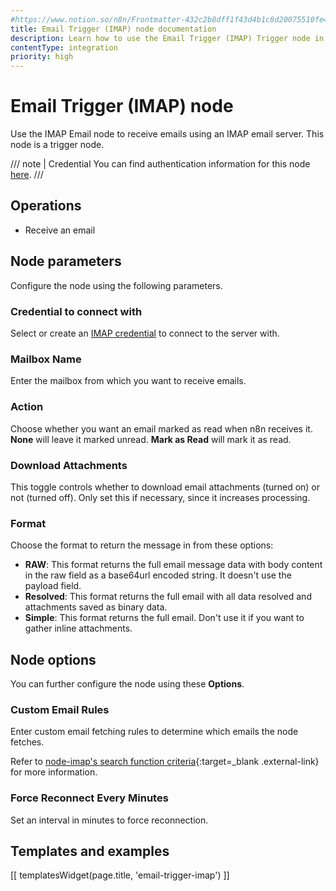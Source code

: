 ```yaml
---
#https://www.notion.so/n8n/Frontmatter-432c2b8dff1f43d4b1c8d20075510fe4
title: Email Trigger (IMAP) node documentation
description: Learn how to use the Email Trigger (IMAP) Trigger node in n8n. Follow technical documentation to integrate Email Trigger (IMAP) Trigger node into your workflows.
contentType: integration
priority: high
---
```


# Email Trigger (IMAP) node

Use the IMAP Email node to receive emails using an IMAP email server. This node is a trigger node.

/// note | Credential
You can find authentication information for this node [here](/integrations/builtin/credentials/imap/).
///

## Operations

- Receive an email

## Node parameters

Configure the node using the following parameters.

### Credential to connect with

Select or create an [IMAP credential](/integrations/builtin/credentials/imap/) to connect to the server with.

### Mailbox Name

Enter the mailbox from which you want to receive emails.

### Action

Choose whether you want an email marked as read when n8n receives it. **None** will leave it marked unread. **Mark as Read** will mark it as read.

### Download Attachments

This toggle controls whether to download email attachments (turned on) or not (turned off). Only set this if necessary, since it increases processing.

### Format

Choose the format to return the message in from these options:

* **RAW**: This format returns the full email message data with body content in the raw field as a base64url encoded string. It doesn't use the payload field.
* **Resolved**: This format returns the full email with all data resolved and attachments saved as binary data.
* **Simple**: This format returns the full email. Don't use it if you want to gather inline attachments.

## Node options

You can further configure the node using these **Options**.

### Custom Email Rules

Enter custom email fetching rules to determine which emails the node fetches.

Refer to [node-imap's search function criteria](https://github.com/mscdex/node-imap){:target=_blank .external-link} for more information.

### Force Reconnect Every Minutes

Set an interval in minutes to force reconnection.

## Templates and examples

<!-- see https://www.notion.so/n8n/Pull-in-templates-for-the-integrations-pages-37c716837b804d30a33b47475f6e3780 -->
[[ templatesWidget(page.title, 'email-trigger-imap') ]]
